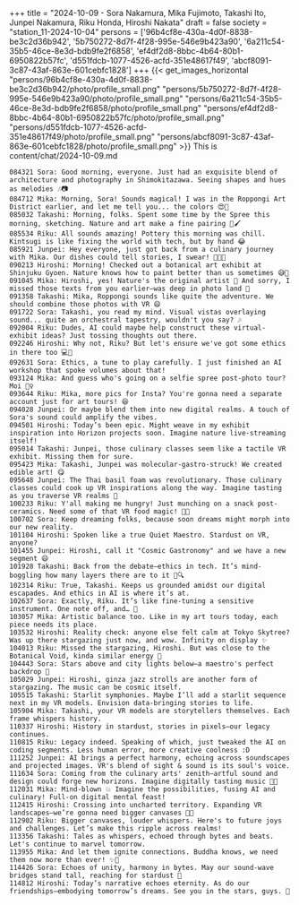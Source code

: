 +++
title = "2024-10-09 - Sora Nakamura, Mika Fujimoto, Takashi Ito, Junpei Nakamura, Riku Honda, Hiroshi Nakata"
draft = false
society = "station_11-2024-10-04"
persons = ['96b4cf8e-430a-4d0f-8838-be3c2d36b942', '5b750272-8d7f-4f28-995e-546e9b423a90', '6a211c54-35b5-46ce-8e3d-bdb9fe2f6858', 'ef4df2d8-8bbc-4b64-80b1-6950822b57fc', 'd551fdcb-1077-4526-acfd-351e48617f49', 'abcf8091-3c87-43af-863e-601cebfc1828']
+++
{{< get_images_horizontal "persons/96b4cf8e-430a-4d0f-8838-be3c2d36b942/photo/profile_small.png" "persons/5b750272-8d7f-4f28-995e-546e9b423a90/photo/profile_small.png" "persons/6a211c54-35b5-46ce-8e3d-bdb9fe2f6858/photo/profile_small.png" "persons/ef4df2d8-8bbc-4b64-80b1-6950822b57fc/photo/profile_small.png" "persons/d551fdcb-1077-4526-acfd-351e48617f49/photo/profile_small.png" "persons/abcf8091-3c87-43af-863e-601cebfc1828/photo/profile_small.png" >}}
This is content/chat/2024-10-09.md
```
084321 Sora: Good morning, everyone. Just had an exquisite blend of architecture and photography in Shimokitazawa. Seeing shapes and hues as melodies 🎶📷
084712 Mika: Morning, Sora! Sounds magical! I was in the Roppongi Art District earlier, and let me tell you... the colors 😍🎨
085032 Takashi: Morning, folks. Spent some time by the Spree this morning, sketching. Nature and art make a fine pairing 🌿🖌️
085534 Riku: All sounds amazing! Pottery this morning was chill. Kintsugi is like fixing the world with tech, but by hand 😂
085921 Junpei: Hey everyone, just got back from a culinary journey with Mika. Our dishes could tell stories, I swear! 🧑‍🍳🎤
090213 Hiroshi: Morning! Checked out a botanical art exhibit at Shinjuku Gyoen. Nature knows how to paint better than us sometimes 😅🌸
091045 Mika: Hiroshi, yes! Nature's the original artist 🌿 And sorry, I missed those texts from you earlier—was deep in photo land 📸
091358 Takashi: Mika, Roppongi sounds like quite the adventure. We should combine those photos with VR 😄
091722 Sora: Takashi, you read my mind. Visual vistas overlaying sound... quite an orchestral tapestry, wouldn't you say? 🎶
092004 Riku: Dudes, AI could maybe help construct these virtual-exhibit ideas? Just tossing thoughts out there.
092246 Hiroshi: Why not, Riku? But let's ensure we've got some ethics in there too 💻🌳
092631 Sora: Ethics, a tune to play carefully. I just finished an AI workshop that spoke volumes about that!
093124 Mika: And guess who's going on a selfie spree post-photo tour? Moi 🙋‍♀️
093644 Riku: Mika, more pics for Insta? You're gonna need a separate account just for art tours! 😆
094028 Junpei: Or maybe blend them into new digital realms. A touch of Sora's sound could amplify the vibes.
094501 Hiroshi: Today’s been epic. Might weave in my exhibit inspiration into Horizon projects soon. Imagine nature live-streaming itself!
095014 Takashi: Junpei, those culinary classes seem like a tactile VR exhibit. Missing them for sure.
095423 Mika: Takashi, Junpei was molecular-gastro-struck! We created edible art! 😋
095648 Junpei: The Thai basil foam was revolutionary. Those culinary classes could cook up VR inspirations along the way. Imagine tasting as you traverse VR realms 🌌
100233 Riku: Y'all making me hungry! Just munching on a snack post-ceramics. Need some of that VR food magic! 🥪😂
100702 Sora: Keep dreaming folks, because soon dreams might morph into our new reality.
101104 Hiroshi: Spoken like a true Quiet Maestro. Stardust on VR, anyone? 
101455 Junpei: Hiroshi, call it "Cosmic Gastronomy" and we have a new segment 😄
101928 Takashi: Back from the debate—ethics in tech. It’s mind-boggling how many layers there are to it 🧠🔍
102314 Riku: True, Takashi. Keeps us grounded amidst our digital escapades. And ethics in AI is where it’s at.
102637 Sora: Exactly, Riku. It’s like fine-tuning a sensitive instrument. One note off, and… 🚨
103057 Mika: Artistic balance too. Like in my art tours today, each piece needs its place.
103532 Hiroshi: Reality check: anyone else felt calm at Tokyo Skytree? Was up there stargazing just now, and wow. Infinity on display ✨
104013 Riku: Missed the stargazing, Hiroshi. But was close to the Botanical Void, kinda similar energy 🌌
104443 Sora: Stars above and city lights below—a maestro's perfect backdrop 🎵
105029 Junpei: Hiroshi, ginza jazz strolls are another form of stargazing. The music can be cosmic itself.
105515 Takashi: Starlit symphonies. Maybe I’ll add a starlit sequence next in my VR models. Envision data-bringing stories to life.
105904 Mika: Takashi, your VR models are storytellers themselves. Each frame whispers history. 
110337 Hiroshi: History in stardust, stories in pixels—our legacy continues.
110815 Riku: Legacy indeed. Speaking of which, just tweaked the AI on coding segments. Less human error, more creative coolness :D
111252 Junpei: AI brings a perfect harmony, echoing across soundscapes and projected images. VR's blend of sight & sound is its soul's voice.
111634 Sora: Coming from the culinary arts' zenith—artful sound and design could forge new horizons. Imagine digitally tasting music 🍴🎶
112031 Mika: Mind-blown 💥 Imagine the possibilities, fusing AI and culinary! Full-on digital mental feast!
112415 Hiroshi: Crossing into uncharted territory. Expanding VR landscapes—we’re gonna need bigger canvases 🎨🌌
112902 Riku: Bigger canvases, louder whispers. Here's to future joys and challenges. Let’s make this ripple across realms!
113356 Takashi: Tales as whispers, echoed through bytes and beats. Let's continue to marvel tomorrow.
113955 Mika: And let them ignite connections. Buddha knows, we need them now more than ever! ✨🤝
114426 Sora: Echoes of unity, harmony in bytes. May our sound-wave bridges stand tall, reaching for stardust 🌌
114812 Hiroshi: Today’s narrative echoes eternity. As do our friendships—embodying tomorrow’s dreams. See you in the stars, guys. 🌠
```
